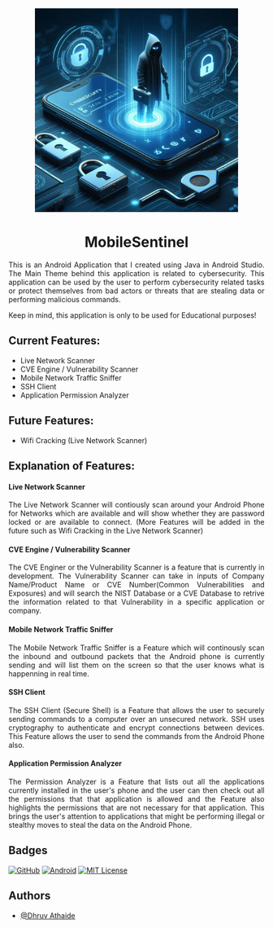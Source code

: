 <div style="text-align: center;">
<img src="./mobilesentinel.jpeg" width="400" height="400" alt="Mobile Sentinel">
</div>

<center><h1>MobileSentinel</h1></center>
<p style="text-align: justify;">This is an Android Application that I created using Java in Android Studio. The Main Theme behind this application is related to cybersecurity. This application can be used by the user to perform cybersecurity related tasks or protect themselves from bad actors or threats that are stealing data or performing malicious commands.

Keep in mind, this application is only to be used for Educational purposes!</p>



## Current Features:

- Live Network Scanner
- CVE Engine / Vulnerability Scanner
- Mobile Network Traffic Sniffer
- SSH Client
- Application Permission Analyzer

## Future Features: 
- Wifi Cracking (Live Network Scanner)
## Explanation of Features:

#### Live Network Scanner

<p style="text-align: justify;">The Live Network Scanner will contiously scan around your Android Phone for Networks which are available and will show whether they are password locked or are available to connect. (More Features will be added in the future such as Wifi Cracking in the Live Network Scanner)</p>

#### CVE Engine / Vulnerability Scanner

<p style="text-align: justify;">The CVE Enginer or the Vulnerability Scanner is a feature that is currently in development. The Vulnerability Scanner can take in inputs of Company Name/Product Name or CVE Number(Common Vulnerabilities and Exposures) and will search the NIST Database or a CVE Database to retrive the information related to that Vulnerability in a specific application or company.</p>

#### Mobile Network Traffic Sniffer

<p style="text-align: justify;">The Mobile Network Traffic Sniffer is a Feature which will continously scan the inbound and outbound packets that the Android phone is currently sending and will list them on the screen so that the user knows what is happenning in real time.</p>

#### SSH Client

<p style="text-align: justify;">The SSH Client (Secure Shell) is a Feature that allows the user to securely sending commands to a computer over an unsecured network. SSH uses cryptography to authenticate and encrypt connections between devices. This Feature allows the user to send the commands from the Android Phone also.</p>

#### Application Permission Analyzer

<p style="text-align: justify;">The Permission Analyzer is a Feature that lists out all the applications currently installed in the user's phone and the user can then check out all the permissions that that application is allowed and the Feature also highlights the permissions that are not necessary for that application. This brings the user's attention to applications that might be performing illegal or stealthy moves to steal the data on the Android Phone.</p>


## Badges

[![GitHub](https://img.shields.io/badge/GitHub-100000?style=for-the-badge&logo=github&logoColor=white)](https://github.com/)     [![Android](https://img.shields.io/badge/Android-3DDC84?style=for-the-badge&logo=android&logoColor=white)](https://android.com/)    [![MIT License](https://img.shields.io/badge/License-MIT-green.svg)](https://choosealicense.com/licenses/mit/)
## Authors

- [@Dhruv Athaide](https://github.com/DhruvAthaide)

